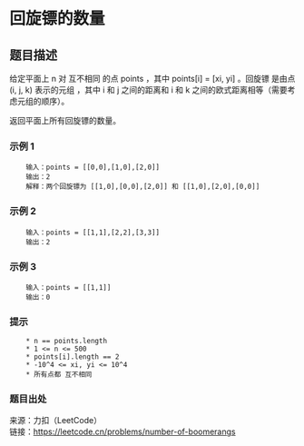 # 回旋镖的数量

## 题目描述

给定平面上 n 对 互不相同 的点 points ，其中 points[i] = [xi, yi] 。回旋镖 是由点 (i, j, k) 表示的元组 ，其中 i 和 j 之间的距离和 i 和 k 之间的欧式距离相等（需要考虑元组的顺序）。

返回平面上所有回旋镖的数量。

### 示例 1

```text
    输入：points = [[0,0],[1,0],[2,0]]
    输出：2
    解释：两个回旋镖为 [[1,0],[0,0],[2,0]] 和 [[1,0],[2,0],[0,0]]
```

### 示例 2

```text
    输入：points = [[1,1],[2,2],[3,3]]
    输出：2
```

### 示例 3

```text
    输入：points = [[1,1]]
    输出：0
```

### 提示

```text
    * n == points.length
    * 1 <= n <= 500
    * points[i].length == 2
    * -10^4 <= xi, yi <= 10^4
    * 所有点都 互不相同
```

### 题目出处

来源：力扣（LeetCode）  
链接：<https://leetcode.cn/problems/number-of-boomerangs>
